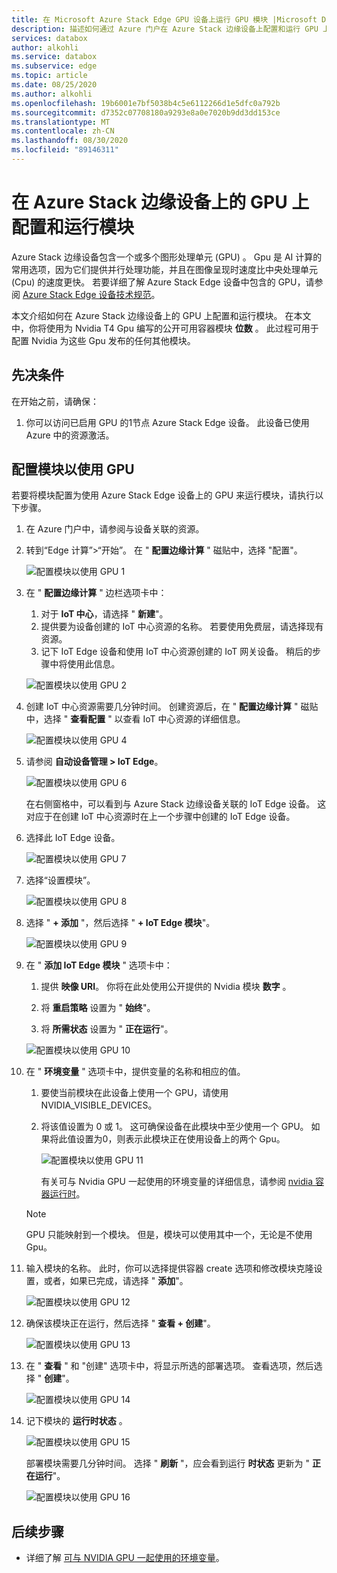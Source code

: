 ```yaml
---
title: 在 Microsoft Azure Stack Edge GPU 设备上运行 GPU 模块 |Microsoft Docs
description: 描述如何通过 Azure 门户在 Azure Stack 边缘设备上配置和运行 GPU 上的模块。
services: databox
author: alkohli
ms.service: databox
ms.subservice: edge
ms.topic: article
ms.date: 08/25/2020
ms.author: alkohli
ms.openlocfilehash: 19b6001e7bf5038b4c5e6112266d1e5dfc0a792b
ms.sourcegitcommit: d7352c07708180a9293e8a0e7020b9dd3dd153ce
ms.translationtype: MT
ms.contentlocale: zh-CN
ms.lasthandoff: 08/30/2020
ms.locfileid: "89146311"
---
```

# <a name="configure-and-run-a-module-on-gpu-on-azure-stack-edge-device"></a>在 Azure Stack 边缘设备上的 GPU 上配置和运行模块

Azure Stack 边缘设备包含一个或多个图形处理单元 (GPU) 。 Gpu 是 AI 计算的常用选项，因为它们提供并行处理功能，并且在图像呈现时速度比中央处理单元 (Cpu) 的速度更快。 若要详细了解 Azure Stack Edge 设备中包含的 GPU，请参阅 [Azure Stack Edge 设备技术规范](azure-stack-edge-gpu-technical-specifications-compliance.md)。

本文介绍如何在 Azure Stack 边缘设备上的 GPU 上配置和运行模块。 在本文中，你将使用为 Nvidia T4 Gpu 编写的公开可用容器模块 **位数** 。 此过程可用于配置 Nvidia 为这些 Gpu 发布的任何其他模块。


## <a name="prerequisites"></a>先决条件

在开始之前，请确保：

1. 你可以访问已启用 GPU 的1节点 Azure Stack Edge 设备。 此设备已使用 Azure 中的资源激活。  

## <a name="configure-module-to-use-gpu"></a>配置模块以使用 GPU

若要将模块配置为使用 Azure Stack Edge 设备上的 GPU 来运行模块，请执行以下步骤。

1. 在 Azure 门户中，请参阅与设备关联的资源。 

2. 转到“Edge 计算”>“开始”。 在 " **配置边缘计算** " 磁贴中，选择 "配置"。

    ![配置模块以使用 GPU 1](media/azure-stack-edge-j-series-configure-gpu-modules/configure-compute-1.png)

3. 在 " **配置边缘计算** " 边栏选项卡中：

    1. 对于 **IoT 中心**，请选择 " **新建**"。
    2. 提供要为设备创建的 IoT 中心资源的名称。 若要使用免费层，请选择现有资源。 
    3. 记下 IoT Edge 设备和使用 IoT 中心资源创建的 IoT 网关设备。 稍后的步骤中将使用此信息。

    ![配置模块以使用 GPU 2](media/azure-stack-edge-j-series-configure-gpu-modules/configure-compute-2.png)

4. 创建 IoT 中心资源需要几分钟时间。 创建资源后，在 " **配置边缘计算** " 磁贴中，选择 " **查看配置** " 以查看 IoT 中心资源的详细信息。

    ![配置模块以使用 GPU 4](media/azure-stack-edge-j-series-configure-gpu-modules/configure-compute-4.png)

5. 请参阅 **自动设备管理 > IoT Edge**。

    ![配置模块以使用 GPU 6](media/azure-stack-edge-j-series-configure-gpu-modules/configure-gpu-2.png)

    在右侧窗格中，可以看到与 Azure Stack 边缘设备关联的 IoT Edge 设备。 这对应于在创建 IoT 中心资源时在上一个步骤中创建的 IoT Edge 设备。 
    
6. 选择此 IoT Edge 设备。

   ![配置模块以使用 GPU 7](media/azure-stack-edge-j-series-configure-gpu-modules/configure-gpu-3.png)

7.  选择“设置模块”。

    ![配置模块以使用 GPU 8](media/azure-stack-edge-j-series-configure-gpu-modules/configure-gpu-4.png)

8. 选择 " **+ 添加** "，然后选择 " **+ IoT Edge 模块**"。 

    ![配置模块以使用 GPU 9](media/azure-stack-edge-j-series-configure-gpu-modules/configure-gpu-5.png)

9. 在 " **添加 IoT Edge 模块** " 选项卡中：

    1. 提供 **映像 URI**。 你将在此处使用公开提供的 Nvidia 模块 **数字** 。 
    
    2. 将 **重启策略** 设置为 " **始终**"。
    
    3. 将 **所需状态** 设置为 " **正在运行**"。
    
    ![配置模块以使用 GPU 10](media/azure-stack-edge-j-series-configure-gpu-modules/configure-gpu-6.png)

10. 在 " **环境变量** " 选项卡中，提供变量的名称和相应的值。 

    1. 要使当前模块在此设备上使用一个 GPU，请使用 NVIDIA_VISIBLE_DEVICES。 

    2. 将该值设置为 0 或 1。 这可确保设备在此模块中至少使用一个 GPU。 如果将此值设置为0，则表示此模块正在使用设备上的两个 Gpu。

        ![配置模块以使用 GPU 11](media/azure-stack-edge-j-series-configure-gpu-modules/configure-gpu-7.png)

        有关可与 Nvidia GPU 一起使用的环境变量的详细信息，请参阅 [nvidia 容器运行时](https://github.com/NVIDIA/nvidia-container-runtime#environment-variables-oci-spec)。

    > [!NOTE]
    > GPU 只能映射到一个模块。 但是，模块可以使用其中一个，无论是不使用 Gpu。 

11. 输入模块的名称。 此时，你可以选择提供容器 create 选项和修改模块克隆设置，或者，如果已完成，请选择 " **添加**"。 

    ![配置模块以使用 GPU 12](media/azure-stack-edge-j-series-configure-gpu-modules/configure-gpu-8.png)

12. 确保该模块正在运行，然后选择 " **查看 + 创建**"。    

    ![配置模块以使用 GPU 13](media/azure-stack-edge-j-series-configure-gpu-modules/configure-gpu-9.png)

13. 在 " **查看** " 和 "创建" 选项卡中，将显示所选的部署选项。 查看选项，然后选择 " **创建**"。
    
    ![配置模块以使用 GPU 14](media/azure-stack-edge-j-series-configure-gpu-modules/configure-gpu-10.png)

14. 记下模块的 **运行时状态** 。 
    
    ![配置模块以使用 GPU 15](media/azure-stack-edge-j-series-configure-gpu-modules/configure-gpu-11.png)

    部署模块需要几分钟时间。 选择 " **刷新** "，应会看到运行 **时状态** 更新为 " **正在运行**"。

    ![配置模块以使用 GPU 16](media/azure-stack-edge-j-series-configure-gpu-modules/configure-gpu-12.png)


## <a name="next-steps"></a>后续步骤

- 详细了解 [可与 NVIDIA GPU 一起使用的环境变量](https://github.com/NVIDIA/nvidia-container-runtime#environment-variables-oci-spec)。
